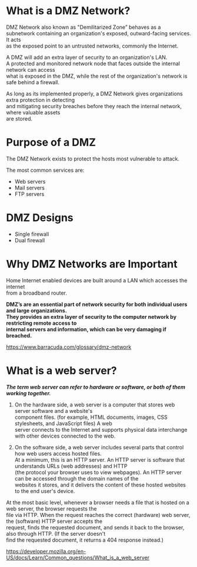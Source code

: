 # What is a DMZ Network?

DMZ Network also known as "Demilitarized Zone” behaves as a  
subnetwork containing an organization's exposed, outward-facing services. It acts  
as the exposed point to an untrusted networks, commonly the Internet.

 A DMZ will add an extra layer of security to an organization's LAN.   
A protected and monitored network node that faces outside the internal network can access  
what is exposed in the DMZ, while the rest of the organization's network is safe behind a firewall.

As long as its implemented properly, a DMZ Network gives organizations extra protection in detecting   
and mitigating security breaches before they reach the internal network, where valuable assets   
are stored.

# Purpose of a DMZ

The DMZ Network exists to protect the hosts most vulnerable to attack.  

The most common services are:

* Web servers
* Mail servers   
* FTP servers   

# DMZ Designs

* Single firewall   
* Dual firewall  

# Why DMZ Networks are Important

Home Internet enabled devices are built around a LAN which accesses the internet  
from a broadband router.

**DMZ’s are an essential part of network security for both individual users and large organizations.  
They provides an extra layer of security to the computer network by restricting remote access to   
internal servers and information, which can be very damaging if breached.**

https://www.barracuda.com/glossary/dmz-network

# What is a web server?

**_The term web server can refer to hardware or software, or both of them working together._**

1. On the hardware side, a web server is a computer that stores web server software and a website's  
component files. (for example, HTML documents, images, CSS stylesheets, and JavaScript files) A web   
server connects to the Internet and supports physical data interchange with other devices connected to the web.  

2. On the software side, a web server includes several parts that control how web users access hosted files.   
At a minimum, this is an HTTP server. An HTTP server is software that understands URLs (web addresses) and HTTP  
(the protocol your browser uses to view webpages). An HTTP server can be accessed through the domain names of the  
websites it stores, and it delivers the content of these hosted websites to the end user's device.

At the most basic level, whenever a browser needs a file that is hosted on a web server, the browser requests the  
file via HTTP. When the request reaches the correct (hardware) web server, the (software) HTTP server accepts the   
request, finds the requested document, and sends it back to the browser, also through HTTP. (If the server doesn't  
find the requested document, it returns a 404 response instead.)  





https://developer.mozilla.org/en-US/docs/Learn/Common_questions/What_is_a_web_server
